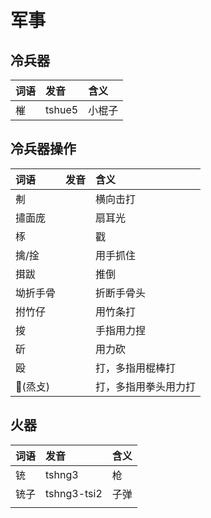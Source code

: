 # 军事

## 冷兵器

| 词语 | 发音 | 含义 |
| :--- | :--- | :--- |
| 槯 | tshue5 | 小棍子 |

## 冷兵器操作

| 词语 | 发音 | 含义 |
| :--- | :--- | :--- |
| 刜 |  | 横向击打 |
| 㩋面庞 |  | 扇耳光 |
| 㭬 |  | 戳 |
| 擒/捦 |  | 用手抓住 |
| 搑跋 |  | 推倒 |
| 坳折手骨 |  | 折断手骨头 |
| 拊竹仔 |  | 用竹条打 |
| 捘 |  | 手指用力捏 |
| 斫 |  | 用力砍 |
| 殴 |  | 打，多指用棍棒打 |
| 𒾧\(烝攴\) |  | 打，多指用拳头用力打 |

## 火器

| 词语 | 发音 | 含义 |
| :--- | :--- | :--- |
| 铳 | tshng3 | 枪 |
| 铳子 | tshng3-tsi2 | 子弹 |
|  |  |  |

